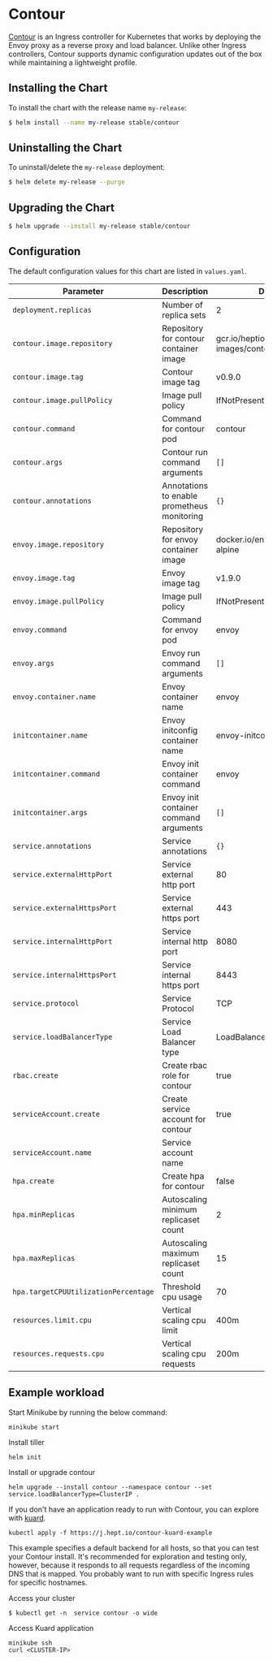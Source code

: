 # Contour

[Contour](https://github.com/heptio/contour) is an Ingress controller for Kubernetes that works by deploying the Envoy proxy as a reverse proxy and load balancer. Unlike other Ingress controllers, Contour supports dynamic configuration updates out of the box while maintaining a lightweight profile.

## Installing the Chart

To install the chart with the release name `my-release`:

```bash
$ helm install --name my-release stable/contour
```

## Uninstalling the Chart

To uninstall/delete the `my-release` deployment:

```bash
$ helm delete my-release --purge
```
## Upgrading the Chart

```bash
$ helm upgrade --install my-release stable/contour
```


## Configuration

The default configuration values for this chart are listed in `values.yaml`.

| Parameter                             | Description                                                  | Default                                           |
|---------------------------------------|-------------------------------------                         |---------------------------------------------------|
| `deployment.replicas`                 | Number of replica sets                                       | 2                                                 |
| `contour.image.repository`            | Repository for contour container image                       | gcr.io/heptio-images/contour                      |
| `contour.image.tag`                   | Contour image tag                                            | v0.9.0                                            |
| `contour.image.pullPolicy`            | Image pull policy                                            | IfNotPresent                                             |
| `contour.command`                     | Command for contour pod                                      | contour                                           |
| `contour.args`                        | Contour run command arguments                                | `[]`                                              |
| `contour.annotations`                 | Annotations to enable prometheus monitoring                  | `{}`                                              |
| `envoy.image.repository`              | Repository for envoy container image                         | docker.io/envoyproxy/envoy-alpine                 |
| `envoy.image.tag`                     | Envoy image tag                                              | v1.9.0                                            |
| `envoy.image.pullPolicy`              | Image pull policy                                            | IfNotPresent                                      |
| `envoy.command`                       | Command for envoy pod                                        | envoy                                             |
| `envoy.args`                          | Envoy run command arguments                                  | `[]`                                              |
| `envoy.container.name`                | Envoy container name                                         | envoy                                             |
| `initcontainer.name`                  | Envoy initconfig container name                              | envoy-initconfg                                   |
| `initcontainer.command`               | Envoy init container command                                 | envoy                                             |
| `initcontainer.args`                  | Envoy init container command arguments                       | `[]`                                              |
| `service.annotations`                 | Service annotations                                          | `{}`                                              |
| `service.externalHttpPort`            | Service external http port                                   | 80                                                |
| `service.externalHttpsPort`           | Service external https port                                  | 443                                               |
| `service.internalHttpPort`            | Service internal http port                                   | 8080                                              |
| `service.internalHttpsPort`           | Service internal https port                                  | 8443                                              |
| `service.protocol`                    | Service Protocol                                             | TCP                                               |
| `service.loadBalancerType`            | Service Load Balancer type                                   | LoadBalancer                                      |
| `rbac.create`                         | Create rbac role for contour                                 | true                                              |
| `serviceAccount.create`               | Create service account for contour                           | true                                              |
| `serviceAccount.name`                 | Service account name                                         |                                                   |
| `hpa.create`                          | Create hpa for contour                                       | false                                             |
| `hpa.minReplicas`                     | Autoscaling minimum replicaset count                         | 2                                                 |
| `hpa.maxReplicas`                     | Autoscaling maximum replicaset count                         | 15                                                |
| `hpa.targetCPUUtilizationPercentage`  | Threshold cpu usage                                          | 70                                                |
| `resources.limit.cpu`                 | Vertical scaling cpu limit                                   | 400m                                              |
| `resources.requests.cpu`              | Vertical scaling cpu requests                                | 200m                                              |


## Example workload

Start Minikube by running the below command:
```
minikube start
```

Install tiller
```
helm init
```
Install or upgrade contour
```
helm upgrade --install contour --namespace contour --set service.loadBalancerType=ClusterIP .
```

If you don't have an application ready to run with Contour, you can explore with [kuard](https://github.com/kubernetes-up-and-running/kuard).

```
kubectl apply -f https://j.hept.io/contour-kuard-example
```

This example specifies a default backend for all hosts, so that you can test your Contour install. It's recommended for exploration and testing only, however, because it responds to all requests regardless of the incoming DNS that is mapped. You probably want to run with specific Ingress rules for specific hostnames.

Access your cluster

```
$ kubectl get -n  service contour -o wide
```

Access Kuard application
```
minikube ssh
curl <CLUSTER-IP>
```
